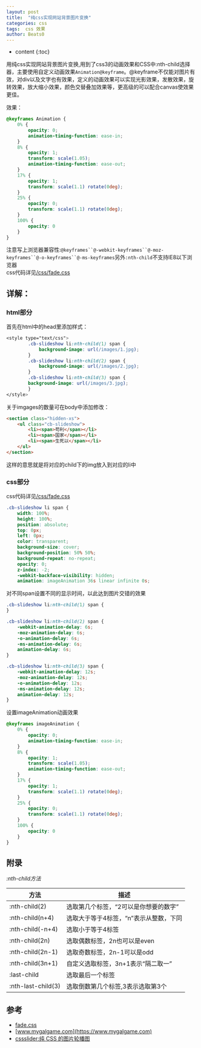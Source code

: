 ```yaml
---
layout: post
title:  "纯css实现网站背景图片变换"
categories: css
tags:  css 效果
author: Beats0
---
```


* content
{:toc}

用纯css实现网站背景图片变换,用到了css3的动画效果和CSS中:nth-child选择器，主要使用自定义动画效果`Animation@keyframe`。@keyframe不仅能对图片有效，对div以及文字也有效果，定义的动画效果可以实现光影效果，发散效果，旋转效果，放大缩小效果，颜色交替叠加效果等，更高级的可以配合canvas使效果更佳。








效果：
```css
@keyframes Animation {
    0% {
        opacity: 0;
        animation-timing-function: ease-in;
    }
    8% {
        opacity: 1;
        transform: scale(1.05);
        animation-timing-function: ease-out;
    }
    17% {
        opacity: 1;
        transform: scale(1.1) rotate(0deg);
    }
    25% {
        opacity: 0;
        transform: scale(1.1) rotate(0deg);
    }
    100% {
        opacity: 0
    }
}
```

注意写上浏览器兼容性:`@keyframes``@-webkit-keyframes``@-moz-keyframes``@-o-keyframes``@-ms-keyframes`另外`:nth-child`不支持IE8以下浏览器<br>
css代码详见[/css/fade.css](https://github.com/Beats0/Beats0.github.io/blob/master/css/fade.css)










## 详解：
### html部分
首先在html中的head里添加样式：
```css
<style type="text/css">
        .cb-slideshow li:nth-child(1) span {
            background-image: url(/images/1.jpg);
        }
        .cb-slideshow li:nth-child(2) span {
            background-image: url(/images/2.jpg);
        }
        .cb-slideshow li:nth-child(3) span {
        background-image: url(/images/3.jpg);
        }
</style>
```

关于imgages的数量可在body中添加修改：

```html
<section class="hidden-xs">
    <ul class="cb-slideshow">
        <li><span>苟利</span></li>
        <li><span>国家</span></li>
        <li><span>生死以</span></li>
    </ul>
</section>
```
这样的意思就是将对应的child下的img放入到对应的li中
### css部分
css代码详见[/css/fade.css](https://github.com/Beats0/Beats0.github.io/blob/master/css/fade.css)

```css
.cb-slideshow li span {
    width: 100%;
    height: 100%;
    position: absolute;
    top: 0px;
    left: 0px;
    color: transparent;
    background-size: cover;
    background-position: 50% 50%;
    background-repeat: no-repeat;
    opacity: 0;
    z-index: -2;
    -webkit-backface-visibility: hidden;
    animation: imageAnimation 36s linear infinite 0s;
```
对不同span设置不同的显示时间，以此达到图片交错的效果
```css
.cb-slideshow li:nth-child(1) span {
}

.cb-slideshow li:nth-child(2) span {
    -webkit-animation-delay: 6s;
    -moz-animation-delay: 6s;
    -o-animation-delay: 6s;
    -ms-animation-delay: 6s;
    animation-delay: 6s;
}

.cb-slideshow li:nth-child(3) span {
    -webkit-animation-delay: 12s;
    -moz-animation-delay: 12s;
    -o-animation-delay: 12s;
    -ms-animation-delay: 12s;
    animation-delay: 12s;
}
```

设置imageAnimation动画效果
```css
@keyframes imageAnimation {
    0% {
        opacity: 0;
        animation-timing-function: ease-in;
    }
    8% {
        opacity: 1;
        transform: scale(1.05);
        animation-timing-function: ease-out;
    }
    17% {
        opacity: 1;
        transform: scale(1.1) rotate(0deg);
    }
    25% {
        opacity: 0;
        transform: scale(1.1) rotate(0deg);
    }
    100% {
        opacity: 0
    }
}
```

## 附录
*:nth-child方法*

方法 | 描述 |
-----|-----|
:nth-child(2)     | 选取第几个标签，“2可以是你想要的数字”
:nth-child(n+4)   | 选取大于等于4标签，“n”表示从整数，下同
:nth-child(-n+4)  | 选取小于等于4标签
:nth-child(2n)    | 选取偶数标签，2n也可以是even
:nth-child(2n-1)  | 选取奇数标签，2n-1可以是odd
:nth-child(3n+1)  | 自定义选取标签，3n+1表示“隔二取一”
:last-child       | 选取最后一个标签
:nth-last-child(3)| 选取倒数第几个标签,3表示选取第3个

## 参考

- [fade.css](https://github.com/Beats0/Beats0.github.io/blob/master/css/fade.css)
- [www.mygalgame.com](https://www.mygalgame.com)
- [cssslider:纯 CSS 的图片轮播图](http://cssslider.com/)
